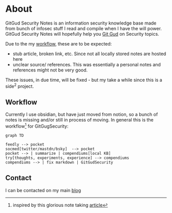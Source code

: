 # About
GitGud Security Notes is an information security knowledge base made from bunch of infosec stuff I read and compile when I have the will power. GitGud Security Notes will hopefully help you [Git Gud](https://www.dictionary.com/e/slang/git-gud/) on Security topics.

Due to the my [workflow](#workflow), these are to be expected:

- stub article, broken link, etc. Since not all locally stored notes are hosted here
- unclear source/ references. This was essentially a personal notes and references might not be very good.

These issues, in due time, will be fixed - but my take a while since this is a side<sup>2</sup> project.

## Workflow

Currently I use obsidian, but have just moved from notion, so a bunch of notes is missing and/or still in process of moving. In general this is the workflow[^1] for GitGugSecurity:

```mermaid
graph TD

feedly --> pocket
socmed[twitter/mastdn/bsky]  --> pocket
pocket --> | summarize | compendiums[local KB] 
try[thoughts, experiments, experience] --> compendiums 
compendiums --> | fix markdown | GitGudSecurity
```

## Contact

I can be contacted on my main [blog](https://aldosimon.com)

[^1]: inspired by this glorious note taking [article](https://ilyashabanov.substack.com/p/note-taking-system-for-success-in?sd=pf)